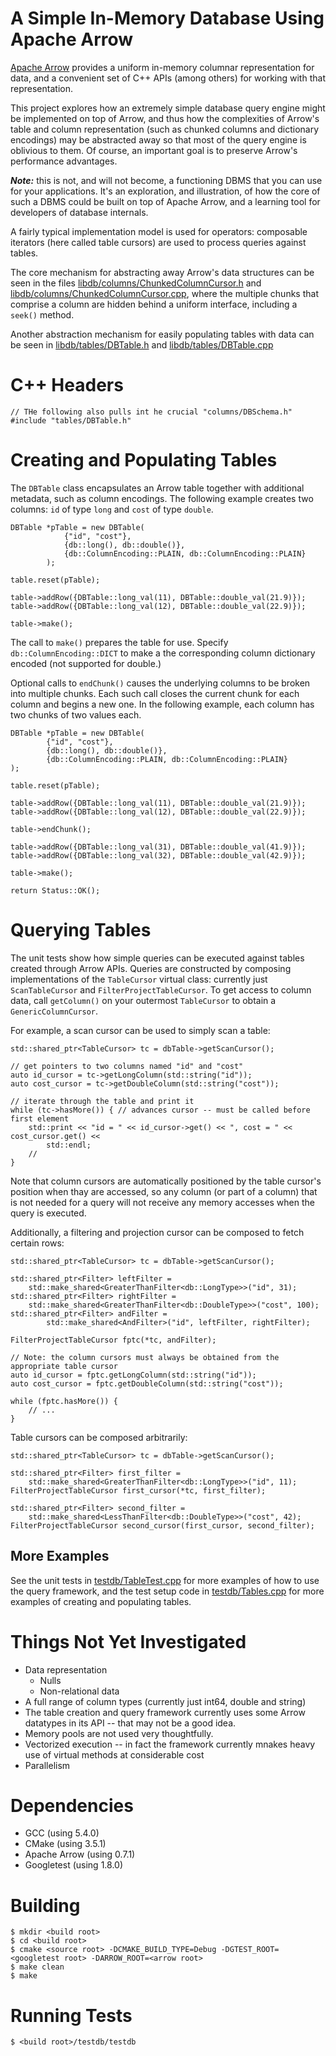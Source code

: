 
# A Simple In-Memory Database Using Apache Arrow

[Apache Arrow](https://arrow.apache.org/) provides a uniform in-memory columnar representation for data, and
a convenient set of C++ APIs (among others) for working with that representation.

This project explores how an extremely simple database query engine might be implemented on top of Arrow,
and thus how the complexities of Arrow's table and column representation (such as chunked columns
and dictionary encodings) may be
abstracted away so that most of the query engine is oblivious to them. Of course, an important goal is to
preserve Arrow's performance advantages.

**_Note:_** this is not, and will not become, a functioning DBMS that you can use for your applications. It's an
exploration, and illustration, of how the core of such a DBMS could be built on top of Apache Arrow,
and a learning tool for developers of database internals.

A fairly typical implementation model is used for operators: composable iterators
(here called table cursors) are used to process queries against tables.

The core mechanism for abstracting away Arrow's data structures can be seen in the files
[libdb/columns/ChunkedColumnCursor.h](libdb/columns/ChunkedColumnCursor.h)
and
[libdb/columns/ChunkedColumnCursor.cpp](libdb/columns/ChunkedColumnCursor.cpp),
where the multiple chunks that comprise a column are hidden behind a uniform interface, including a `seek()` method.

Another abstraction mechanism for easily populating tables with data can be seen in
[libdb/tables/DBTable.h](libdb/tables/DBTable.h)
and [libdb/tables/DBTable.cpp](libdb/tables/DBTable.cpp)

# C++ Headers

    // THe following also pulls int he crucial "columns/DBSchema.h"
    #include "tables/DBTable.h"

# Creating and Populating Tables

The `DBTable` class encapsulates an Arrow table together with additional metadata, such as column encodings.
The following example creates two columns: `id` of type `long` and `cost` of type `double`.

    DBTable *pTable = new DBTable(
                {"id", "cost"},
                {db::long(), db::double()},
                {db::ColumnEncoding::PLAIN, db::ColumnEncoding::PLAIN}
            );

    table.reset(pTable);

    table->addRow({DBTable::long_val(11), DBTable::double_val(21.9)});
    table->addRow({DBTable::long_val(12), DBTable::double_val(22.9)});

    table->make();

The call to `make()` prepares the table for use.
Specify `db::ColumnEncoding::DICT` to make a the corresponding column dictionary encoded (not supported for double.)

Optional calls to `endChunk()` causes the underlying columns to be broken into multiple chunks. Each such call closes
the current chunk for each column and begins a new one. In the following example, each column has two chunks of
two values each.

    DBTable *pTable = new DBTable(
            {"id", "cost"},
            {db::long(), db::double()},
            {db::ColumnEncoding::PLAIN, db::ColumnEncoding::PLAIN}
    );

    table.reset(pTable);

    table->addRow({DBTable::long_val(11), DBTable::double_val(21.9)});
    table->addRow({DBTable::long_val(12), DBTable::double_val(22.9)});

    table->endChunk();

    table->addRow({DBTable::long_val(31), DBTable::double_val(41.9)});
    table->addRow({DBTable::long_val(32), DBTable::double_val(42.9)});

    table->make();

    return Status::OK();


# Querying Tables

The unit tests show how simple queries can be executed against tables created through Arrow APIs.
Queries are constructed by composing implementations of the `TableCursor` virtual class: currently just
`ScanTableCursor` and `FilterProjectTableCursor`. To get access to column data, call `getColumn()` on your
outermost `TableCursor` to obtain a `GenericColumnCursor`.

For example, a scan cursor can be used to simply scan a table:

    std::shared_ptr<TableCursor> tc = dbTable->getScanCursor();

    // get pointers to two columns named "id" and "cost"
    auto id_cursor = tc->getLongColumn(std::string("id"));
    auto cost_cursor = tc->getDoubleColumn(std::string("cost"));

    // iterate through the table and print it
    while (tc->hasMore()) { // advances cursor -- must be called before first element
        std::print << "id = " << id_cursor->get() << ", cost = " << cost_cursor.get() <<
            std::endl;
        //
    }

Note that column cursors are automatically positioned by the table cursor's position when thay are accessed,
so any column (or part of a column) that is not needed for a query will not receive any memory accesses
when the query is executed.

Additionally, a filtering and projection cursor can be composed to fetch certain rows:

    std::shared_ptr<TableCursor> tc = dbTable->getScanCursor();

    std::shared_ptr<Filter> leftFilter =
        std::make_shared<GreaterThanFilter<db::LongType>>("id", 31);
    std::shared_ptr<Filter> rightFilter =
        std::make_shared<GreaterThanFilter<db::DoubleType>>("cost", 100);
    std::shared_ptr<Filter> andFilter =
            std::make_shared<AndFilter>("id", leftFilter, rightFilter);

    FilterProjectTableCursor fptc(*tc, andFilter);

    // Note: the column cursors must always be obtained from the appropriate table cursor
    auto id_cursor = fptc.getLongColumn(std::string("id"));
    auto cost_cursor = fptc.getDoubleColumn(std::string("cost"));

    while (fptc.hasMore()) {
        // ...
    }

Table cursors can be composed arbitrarily:

    std::shared_ptr<TableCursor> tc = dbTable->getScanCursor();

    std::shared_ptr<Filter> first_filter =
        std::make_shared<GreaterThanFilter<db::LongType>>("id", 11);
    FilterProjectTableCursor first_cursor(*tc, first_filter);

    std::shared_ptr<Filter> second_filter =
        std::make_shared<LessThanFilter<db::DoubleType>>("cost", 42);
    FilterProjectTableCursor second_cursor(first_cursor, second_filter);

## More Examples

See the unit tests in [testdb/TableTest.cpp](testdb/TableTest.cpp) for more examples of how to use the query
framework, and the test setup code in [testdb/Tables.cpp](testdb/Tables.cpp) for more examples of creating and
populating tables.

# Things Not Yet Investigated

* Data representation
  * Nulls
  * Non-relational data
* A full range of column types (currently just int64, double and string)
* The table creation and query framework currently uses some Arrow datatypes in its API -- that may not be a good idea.
* Memory pools are not used very thoughtfully.
* Vectorized execution -- in fact the framework currently mnakes heavy use of virtual methods at considerable cost
* Parallelism

# Dependencies

* GCC (using 5.4.0)
* CMake (using 3.5.1)
* Apache Arrow (using 0.7.1)
* Googletest (using 1.8.0)

# Building

    $ mkdir <build root>
    $ cd <build root>
    $ cmake <source root> -DCMAKE_BUILD_TYPE=Debug -DGTEST_ROOT=<googletest root> -DARROW_ROOT=<arrow root>
    $ make clean
    $ make

# Running Tests

    $ <build root>/testdb/testdb


